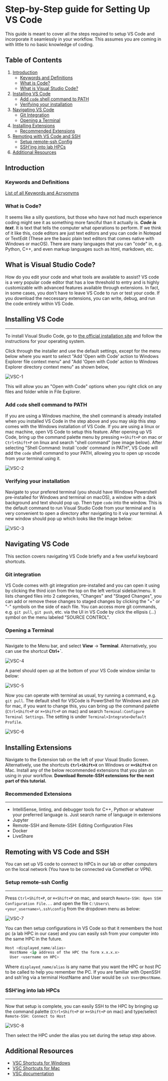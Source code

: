 # Step-by-Step guide for Setting Up VS Code
This guide is meant to cover all the steps required to setup VS Code and incorporate it seamlessly in your workflow. This assumes you are coming in with little to no basic knowledge of coding.

## Table of Contents
1. [Introduction](#introduction)
    * [Keywords and Definitions](#keywords)
    * [What is Code?](#what-is-code)
    * [What is Visual Studio Code?](#what-is-visual-studio-code)
2. [Installing VS Code](#installing-vs-code)
    * [Add `code` shell command to PATH](#add-code-shell-command-to-path)
    * [Verifying your installation](#verifying-your-installation)
3. [Navigating VS Code](#navigating-vs-code)
    * [Git Integration](#git-integration)
    * [Opening a Terminal](#opening-a-terminal)
4. [Installing Extensions](#installing-extensions)
    * [Recommended Extensions](#recommended-extensions)
5. [Remoting with VS Code and SSH](#remoting-with-vs-code-and-ssh)
    * [Setup remote-ssh Config](#setup-remote-ssh-config) 
    * [SSH'ing into lab HPCs](#sshing-into-lab-hpcs)
6. [Additional Resources](#additional-resources)

## Introduction
### Keywords and Definitions
[List of all Keywords and Acryonyms](keywords.md)

### What is Code?
It seems like a silly questions, but those who have not had much experience coding might see it as something more fanciful than it actually is. ***Code is text***. It is text that tells the computer what operations to perform. If we think of it like this, code editors are just text editors and you can code in Notepad or TextEdit (These are the basic plain text editors that comes native with Windows or macOS). There are many languages that you can "code" in, e.g. Python, C++, and even markup languages such as html, markdown, etc.

## What is Visual Studio Code?
How do you edit your code and what tools are available to assist? VS code is a very popular code editor that has a low threshold to entry and is highly customizable with advanced features available through extensions. In fact, in some cases, you don't have to leave VS Code to run or test your code. If you download the neccessary extensions, you can write, debug, and run the code entirely within VS Code.

## Installing VS Code
____________________________________
To install Visual Studio Code, go to [the official installation site](https://code.visualstudio.com/download) and follow the instructions for your operating system.

Click through the installer and use the default settings, except for the menu below where you want to select "Add 'Open with Code' action to Windows Explorer file context menu" and "Add 'Open with Code' action to Windows Explorer directory context menu" as shown below,

![VSC-1](/images/vscode_install.png)

This will allow you an "Open with Code" options when you right click on any files and folder while in File Explorer.

### Add `code` shell command to PATH
If you are using a Windows machine, the shell command is already installed when you installed VS Code in the step above and you may skip this step comes with the Windows installation of VS Code. If you are using a linux or mac machine, open VS Code to setup this feature. After opening up VS Code, bring up the command palette menu by pressing `⌘+Shift+P` on mac or `Ctrl+Shift+P` on linux and search "shell command" (see image below). After selecting "Shell Command: Install 'code' command in PATH", VS Code will add the `code` shell command to your PATH, allowing you to open up vscode from your terminal using it. 

![VSC-2](/images/vscode_shell_cmd.png)


### Verifying your installation
Navigate to your prefered terminal (you should have Windows Powershell pre-installed for Windows and terminal on macOS), a window with a dark background and text should pop up. Then type `code` into the window. This is the default command to run Visual Studio Code from your terminal and is very convenient to open a directory after navigating to it via your terminal. A new window should pop up which looks like the image below:

![VSC-3](/images/vscode_open.png)


## Navigating VS Code
This section covers navigating VS Code briefly and a few useful keyboard shortcuts.

### Git integration
VS Code comes with git integration pre-installed and you can open it using by clicking the third icon from the top on the left vertical sidebar/menu. It lists changed files into 2 categories, "Changes" and "Staged Changes", you can add or remove these changes to staged changes by clicking the "+" or "-" symbols on the side of each file. You can access more git commands, e.g. `git pull`, `git push`, etc. via the UI in VS Code by click the ellipsis (...) symbol on the menu labeled "SOURCE CONTROL".


### Opening a Terminal
____________________________________

Navigate to the Menu bar, and select **View** -> **Terminal**. Alternatively, you can use the shortcut **Ctrl+\`**. 

![VSC-4](/images/vscode_terminal.png)

A panel should open up at the bottom of your VS Code window similar to below:

![VSC-5](/images/vscode_terminal_2.png)

Now you can operate with terminal as usual, try running a command, e.g. `git pull`. The default shell for VSCode is PowerShell for Windows and zsh for mac, if you want to change this, you can bring up the command palette (`Ctrl+Shift+P` or `⌘+Shift+P` on mac) and search `Terminal:Configure Terminal Settings`. The setting is under `Terminal>Integrate>Default Profile`.

![VSC-6](/images\vscode_terminal_settings.png)

## Installing Extensions
Navigate to the Extension tab on the left of your Visual Studio Screen. Alternatively, use the shortcuts **`Ctrl+Shift+X`** on Windows or **`⌘+Shift+X`** on Mac. Install any of the below recommended extensions that you plan on using in your workflow. **Download Remote-SSH extensions for the next part of this tutorial.**

### Recommended Extensions
____________________________________
* IntelliSense, linting, and debugger tools for C++, Python or whatever your preferred language is. Just search name of language in extensions
* Jupyter
* Remote-SSH and Remote-SSH: Editing Configuration Files
* Docker
* LiveShare


## Remoting with VS Code and SSH
You can set up VS code to connect to HPCs in our lab or other computers on the local network (You have to be connected via CometNet or VPN).

### Setup remote-ssh Config
____________________________________
Press `Ctrl+Shift+P`, or `⌘+Shift+P` on mac, and search `Remote-SSH: Open SSH Configuration File...` and open the file `C:\Users\<your_username>\.ssh\config` from the dropdown menu as below: 

![VSC-7](/images/vscode_remote-ssh_config.png)

You can then setup configurations in VS Code so that it remembers the host pc (a lab HPC in our case) and you can easily ssh from your computer into the same HPC in the future.

```s
Host <displayed_name/alias>
  HostName <ip address of the HPC the form x.x.x.x>
  User <username on HPC>
```
Where `displayed_name/alias` is any name that you want the HPC or host PC to be called to help you remember the PC. If you are familiar with OpenSSH and ssh'ing via a terminal HostName and User would be `ssh User@HostName`. 

### SSH'ing into lab HPCs
____________________________________
Now that setup is complete, you can easily SSH to the HPC by bringing up the command palette (`Ctrl+Shift+P` or `⌘+Shift+P` on mac) and type/select `Remote-SSH: Connect to Host`

![VSC-8](/images/vscode_remote.png)

Then select the HPC under the alias you set during the setup step above.

## Additional Resources
* [VSC Shortcuts for Windows](https://code.visualstudio.com/shortcuts/keyboard-shortcuts-windows.pdf)
* [VSC Shortcuts for Mac](https://code.visualstudio.com/shortcuts/keyboard-shortcuts-macos.pdf)
* [VSC documentation](https://code.visualstudio.com/docs)